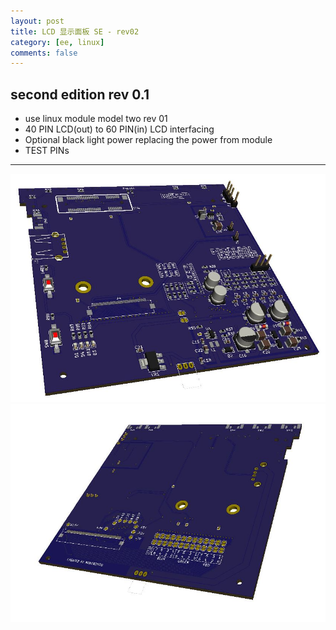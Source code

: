 ```yaml
---
layout: post
title: LCD 显示面板 SE - rev02
category: [ee, linux]
comments: false
---
```


## second edition rev 0.1

* use linux module model two rev 01
* 40 PIN LCD(out) to 60 PIN(in) LCD interfacing
* Optional black light power replacing the power from module
* TEST PINs

---

![w800](/images/dframe-v0.2b-t.jpg)
![w800](/images/dframe-v0.2b-b.jpg)
